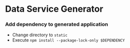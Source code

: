 # Data Service Generator

### Add dependency to generated application

- Change directory to `static`
- Execute `npm install --package-lock-only $DEPENDENCY`
